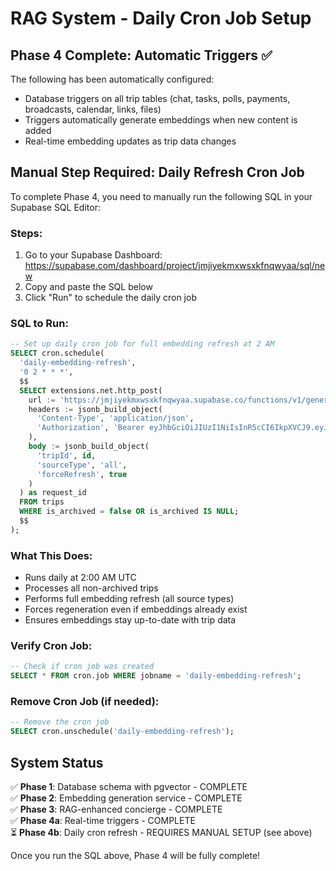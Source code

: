 # RAG System - Daily Cron Job Setup

## Phase 4 Complete: Automatic Triggers ✅

The following has been automatically configured:
- Database triggers on all trip tables (chat, tasks, polls, payments, broadcasts, calendar, links, files)
- Triggers automatically generate embeddings when new content is added
- Real-time embedding updates as trip data changes

## Manual Step Required: Daily Refresh Cron Job

To complete Phase 4, you need to manually run the following SQL in your Supabase SQL Editor:

### Steps:
1. Go to your Supabase Dashboard: https://supabase.com/dashboard/project/jmjiyekmxwsxkfnqwyaa/sql/new
2. Copy and paste the SQL below
3. Click "Run" to schedule the daily cron job

### SQL to Run:

```sql
-- Set up daily cron job for full embedding refresh at 2 AM
SELECT cron.schedule(
  'daily-embedding-refresh',
  '0 2 * * *',
  $$
  SELECT extensions.net.http_post(
    url := 'https://jmjiyekmxwsxkfnqwyaa.supabase.co/functions/v1/generate-embeddings',
    headers := jsonb_build_object(
      'Content-Type', 'application/json',
      'Authorization', 'Bearer eyJhbGciOiJIUzI1NiIsInR5cCI6IkpXVCJ9.eyJpc3MiOiJzdXBhYmFzZSIsInJlZiI6Imptaml5ZWtteHdzeGtmbnF3eWFhIiwicm9sZSI6ImFub24iLCJpYXQiOjE3NTM5MjEwMDgsImV4cCI6MjA2OTQ5NzAwOH0.SAas0HWvteb9TbYNJFDf8Itt8mIsDtKOK6QwBcwINhI'
    ),
    body := jsonb_build_object(
      'tripId', id,
      'sourceType', 'all',
      'forceRefresh', true
    )
  ) as request_id
  FROM trips
  WHERE is_archived = false OR is_archived IS NULL;
  $$
);
```

### What This Does:
- Runs daily at 2:00 AM UTC
- Processes all non-archived trips
- Performs full embedding refresh (all source types)
- Forces regeneration even if embeddings already exist
- Ensures embeddings stay up-to-date with trip data

### Verify Cron Job:
```sql
-- Check if cron job was created
SELECT * FROM cron.job WHERE jobname = 'daily-embedding-refresh';
```

### Remove Cron Job (if needed):
```sql
-- Remove the cron job
SELECT cron.unschedule('daily-embedding-refresh');
```

## System Status

✅ **Phase 1**: Database schema with pgvector - COMPLETE  
✅ **Phase 2**: Embedding generation service - COMPLETE  
✅ **Phase 3**: RAG-enhanced concierge - COMPLETE  
✅ **Phase 4a**: Real-time triggers - COMPLETE  
⏳ **Phase 4b**: Daily cron refresh - REQUIRES MANUAL SETUP (see above)  

Once you run the SQL above, Phase 4 will be fully complete!
